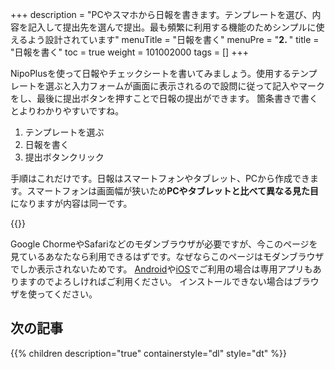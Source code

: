 +++
description = "PCやスマホから日報を書きます。テンプレートを選び、内容を記入して提出先を選んで提出。最も頻繁に利用する機能のためシンプルに使えるよう設計されています"
menuTitle = "日報を書く"
menuPre = "<b>2. </b>"
title = "日報を書く"
toc = true
weight = 101002000
tags = []
+++


NipoPlusを使って日報やチェックシートを書いてみましょう。使用するテンプレートを選ぶと入力フォームが画面に表示されるので設問に従って記入やマークをし、最後に提出ボタンを押すことで日報の提出ができます。
箇条書きで書くとよりわかりやすいですね。

1. テンプレートを選ぶ
1. 日報を書く
1. 提出ボタンクリック

手順はこれだけです。日報はスマートフォンやタブレット、PCから作成できます。スマートフォンは画面幅が狭いため**PCやタブレットと比べて異なる見た目**になりますが内容は同一です。

{{<icatch filename="write-report" msg="項目に沿って記入 相手を選んで提出" title="使用するテンプレートを選び、日報を記入します。提出先を選んで提出ボタンを押して日報提出完了" fontsize="30px" alice="book" >}}

Google ChormeやSafariなどのモダンブラウザが必要ですが、今このページを見ているあなたなら利用できるはずです。なぜならこのページはモダンブラウザでしか表示されないためです。
[Android](/system/android/)や[iOS](/system/ios/)でご利用の場合は専用アプリもありますのでよろしければご利用ください。
インストールできない場合はブラウザを使ってください。

## 次の記事

{{% children description="true" containerstyle="dl" style="dt" %}}
